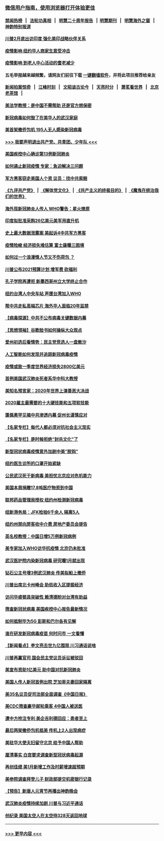 ### [微信用户指南，使用浏览器打开体验更佳](https://github.com/gfw-breaker/banned-news1/blob/master/indexes/wechat-guide.md?t=0)
#### [禁闻热榜](热点新闻.md?t=0)  &nbsp;&nbsp;|&nbsp;&nbsp; [法轮功真相](https://github.com/gfw-breaker/truth/blob/master/README.md?t=0) &nbsp;&nbsp;|&nbsp;&nbsp; [明慧二十周年报告](https://github.com/gfw-breaker/mh-reports/blob/master/README.md?t=0) &nbsp;&nbsp;|&nbsp;&nbsp;[明慧期刊](https://github.com/gfw-breaker/mh-qikan) &nbsp;&nbsp;|&nbsp;&nbsp; [明慧海外之窗](https://github.com/gfw-breaker/mh-news/blob/master/README.md?t=0) &nbsp;&nbsp;|&nbsp;&nbsp; [神韵特别报道](https://github.com/gfw-breaker/mh-news/blob/master/shenyun.md?t=0)
#### [川普2月底出访印度 强化美印战略伙伴关系](../pages/nsc412/n11860557.md?t=02111844) 
#### [疫情影响  纽约华人商家生意受冲击](../pages/nsc412/n11860284.md?t=02111844) 
#### [疫情影响  到老人中心活动的耆老减少](../pages/nsc412/n11860199.md?t=02111844) 
#### 五毛举报越来越频繁，请网友们前往下载 [一键翻墙软件](https://github.com/gfw-breaker/ssr-accounts)，并将此项目推荐给亲友
#### [新闻拍案惊奇](https://github.com/gfw-breaker/banned-news1/blob/master/pages/link4.md) &nbsp;&nbsp;|&nbsp;&nbsp; [江峰时刻](https://github.com/gfw-breaker/banned-news1/blob/master/pages/link4.md) &nbsp;&nbsp;|&nbsp;&nbsp; [文昭谈古论今](https://github.com/gfw-breaker/banned-news1/blob/master/pages/link4.md) &nbsp;&nbsp;|&nbsp;&nbsp; [天亮时分](https://github.com/gfw-breaker/banned-news1/blob/master/pages/link4.md) &nbsp;&nbsp;|&nbsp;&nbsp; [萧茗看世界](https://github.com/gfw-breaker/banned-news1/blob/master/pages/link4.md) &nbsp;&nbsp;|&nbsp;&nbsp; [北京老茶馆](https://github.com/gfw-breaker/banned-news1/blob/master/pages/link4.md) &nbsp;&nbsp;|&nbsp;&nbsp; 
#### [美法学教授：是中国不需帮助 还是官方想保密](../pages/nsc412/n11859492.md?t=02111844) 
#### [新冠病毒如何毁了在美华人的武汉家庭](../pages/nsc412/n11859524.md?t=02111844) 
#### [美首架撤侨包机 195人无人感染新冠病毒](../pages/nsc412/n11859908.md?t=02111844) 
#### [>>> 我要声明退出共产党、共青团、少年队 <<<](https://github.com/begood0513/goodnews/blob/master/quit/letter.md) 
#### [美国疾控中心确诊第13例新冠肺炎](../pages/nsc412/n11859966.md?t=02111844) 
#### [如何遏止新冠疫情 专家：急迫解决三问题](../pages/nsc412/n11859685.md?t=02111844) 
#### [军方黑客窃走美国人个资 议员：找中共索赔](../pages/nsc412/n11859371.md?t=02111844) 
#### [《九评共产党》](https://github.com/begood0513/9ping.md/blob/master/README.md) &nbsp;|&nbsp; [《解体党文化》](../../../../jtdwh.md/blob/master/README.md)  &nbsp;|&nbsp; [《共产主义的终极目的》](../../../../gczydzjmd.md/blob/master/README.md) &nbsp;|&nbsp; [《魔鬼在统治我们的世界》](../../../../mgztzwmdsj.md/blob/master/README.md) 
#### [海外现新冠肺炎人传人 WHO警告：星火燎原](../pages/nsc412/n11859252.md?t=02111844) 
#### [印度拟批准采购26亿美元美军用直升机](../pages/nsc412/n11859143.md?t=02111844) 
#### [史上最大数据泄露案 美起诉4中共军方黑客](../pages/nsc412/n11859115.md?t=02111844) 
#### [疫情险峻 经济损失难估算 富士康曝三困境](../pages/nsc412/n11859120.md?t=02111844) 
#### [如何过一个浪漫情人节又不伤荷包 ？](../pages/nsc412/n11858969.md?t=02111844) 
#### [川普公布2021预算计划 增军费 砍福利](../pages/nsc412/n11859012.md?t=02111844) 
#### [孔子学院再遭拒 新墨西哥州立大学终止合作](../pages/nsc412/n11858661.md?t=02111844) 
#### [纽约台湾人中央车站  声援台湾加入WHO](../pages/nsc412/n11857757.md?t=02111844) 
#### [帮中共走私高端芯片 海外华人面临20年监禁](../pages/nsc412/n11855016.md?t=02111844) 
#### [【病毒探源】中共不公布病毒关键数据内幕](../pages/nsc412/n11856584.md?t=02111844) 
#### [【思想领袖】谷歌脸书如何操纵大众观点](../pages/nsc412/n11680874.md?t=02111844) 
#### [爱州初选后看情势：民主党竞选人一盘散沙](../pages/nsc412/n11856557.md?t=02111844) 
#### [人工智能如何发现并追踪新冠病毒疫情](../pages/nsc412/n11856398.md?t=02111844) 
#### [疫情或致一季度世界经济损失2800亿美元](../pages/nsc412/n11855639.md?t=02111844) 
#### [首例美国武汉肺炎死者系华中科大教授](../pages/nsc412/n11855500.md?t=02111844) 
#### [美知名预言家：2020年世界上演善恶大决战](../pages/nsc412/n11855418.md?t=02111844) 
#### [2020雇主最需要的十大硬技能和五项软技能](../pages/nsc412/n11850953.md?t=02111844) 
#### [蓬佩奥罕见揭中共渗透内幕 促州长谨慎应对](../pages/nsc412/n11854685.md?t=02111844) 
#### [【名家专栏】每代人都必须对抗社会主义现实](../pages/nsc412/n11831412.md?t=02111844) 
#### [【名家专栏】是时候拒绝“封杀文化”了](../pages/nsc412/n11814093.md?t=02111844) 
#### [新型冠状病毒疫情意外加剧中美“脱钩”](../pages/nsc412/n11854475.md?t=02111844) 
#### [纽约医生诊所的口罩开始紧缺](../pages/nsc412/n11853364.md?t=02111844) 
#### [公民武汉死于新病毒 美担忧北京应对危机能力](../pages/nsc412/n11854331.md?t=02111844) 
#### [美国本周捐赠17.8吨医疗物资到中国](../pages/nsc412/n11854269.md?t=02111844) 
#### [联邦药品管理局授权  纽约州检测新冠病毒](../pages/nsc412/n11853371.md?t=02111844) 
#### [纽新港务局：JFK检验6千余人  隔离5人](../pages/nsc412/n11853366.md?t=02111844) 
#### [纽约州禁向房客收中介费  房地产委员会提告](../pages/nsc412/n11853360.md?t=02111844) 
#### [英名校教授：中国日增5万例新冠病例](../pages/nsc412/n11854174.md?t=02111844) 
#### [美专家加入WHO访华抗疫情 北京仍未批准](../pages/nsc412/n11854043.md?t=02111844) 
#### [武汉医护院内染新冠病毒 研究曝1月就出现](../pages/nsc412/n11852928.md?t=02111844) 
#### [钻石公主号增3例武汉肺炎 传美拟船上撤侨](../pages/nsc412/n11853240.md?t=02111844) 
#### [川普出席北卡州峰会 助低收入区提振经济](../pages/nsc412/n11853232.md?t=02111844) 
#### [访问华盛顿具突破性 赖清德盼对台湾有助益](../pages/nsc412/n11853129.md?t=02111844) 
#### [筛查新冠状病毒 美国疾控中心报告最新情况](../pages/nsc412/n11853070.md?t=02111844) 
#### [如何抵制华为5G 彭斯和巴尔各有见解](../pages/nsc412/n11852535.md?t=02111844) 
#### [谁在研发新冠病毒疫苗 何时问市 一文看懂](../pages/nsc412/n11852840.md?t=02111844) 
#### [【新闻看点】李文亮去世九亿围观 川习通话说啥](../pages/nsc412/n11852360.md?t=02111844) 
#### [川普再赢官司 国会民主党议员诉讼被驳回](../pages/nsc412/n11852287.md?t=02111844) 
#### [美宣布资助1亿美元 助中国对抗新冠肺炎](../pages/nsc412/n11852531.md?t=02111844) 
#### [美国人传人新冠首例出院 芝加哥夫妻回家隔离](../pages/nsc412/n11852452.md?t=02111844) 
#### [美35名议员促司法部全面调查《中国日报》](../pages/nsc412/n11852435.md?t=02111844) 
#### [美CDC筛查豪华邮轮乘客 4中国人被送医](../pages/nsc412/n11852085.md?t=02111844) 
#### [遭中方抢注专利 美企吉利德回应：患者至上](../pages/nsc412/n11852037.md?t=02111844) 
#### [最后两架撤侨包机抵美 传机上2人出现病症](../pages/nsc412/n11852173.md?t=02111844) 
#### [美驻华大使夫妇留守北京 给予中国人帮助](../pages/nsc412/n11852165.md?t=02111844) 
#### [厘清事实 白宫要求调查新型冠状病毒起源](../pages/nsc412/n11852106.md?t=02111844) 
#### [再创佳绩 美1月新增工作及时薪增速超预期](../pages/nsc412/n11852174.md?t=02111844) 
#### [美参院调查拜登儿子 财政部提交机密银行记录](../pages/nsc412/n11851808.md?t=02111844) 
#### [【预告】新唐人元宵节再播出神韵晚会](../pages/nsc412/n11843192.md?t=02111844) 
#### [武汉肺炎疫情持续加剧 川普与习近平通话](../pages/nsc412/n11851613.md?t=02111844) 
#### [创纪录 美国太空人在太空待328天返回地球](../pages/nsc412/n11851266.md?t=02111844) 

----
#### [ >>> 更早内容 <<< ](../indexes/nsc412-earlier.md)
